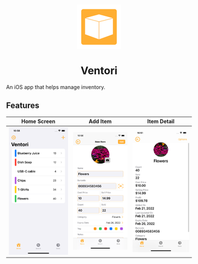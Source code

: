 <p align="center">
  <img src="assets/Logo.png">
</p>
<h1 align="center"> Ventori </h1>

An iOS app that helps manage inventory.

## Features  

Home Screen | Add Item | Item Detail
:--------------------------------------------------------------------------------:|:--------------------------------------------------------------------------------:|:--------------------------------------------------------------------------------:
![Home Screen](assets/HomeScreen.png)  |  ![Add Screen](assets/AddScreen.png) | ![Detail Screen](assets/DetailScreen.png)
